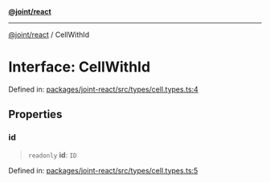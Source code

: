 [**@joint/react**](../README.md)

***

[@joint/react](../README.md) / CellWithId

# Interface: CellWithId

Defined in: [packages/joint-react/src/types/cell.types.ts:4](https://github.com/samuelgja/joint/blob/main/packages/joint-react/src/types/cell.types.ts#L4)

## Properties

### id

> `readonly` **id**: `ID`

Defined in: [packages/joint-react/src/types/cell.types.ts:5](https://github.com/samuelgja/joint/blob/main/packages/joint-react/src/types/cell.types.ts#L5)
